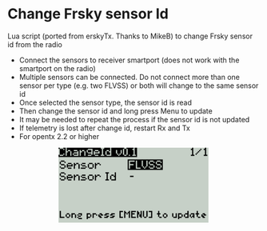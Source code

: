 # Change Frsky sensor Id

Lua script (ported from erskyTx. Thanks to MikeB) to change Frsky sensor id from the radio

- Connect the sensors to receiver smartport (does not work with the smartport on the radio)
- Multiple sensors can be connected. Do not connect more than one sensor per type (e.g. two FLVSS) or both will change to the same sensor id
- Once selected the sensor type, the sensor id is read
- Then change the sensor id and long press Menu to update
- It may be needed to repeat the process if the sensor id is not updated
- If telemetry is lost after change id, restart Rx and Tx
- For opentx 2.2 or higher

<p align="center"><img src="./images/chgId.png" width="300"></p>
